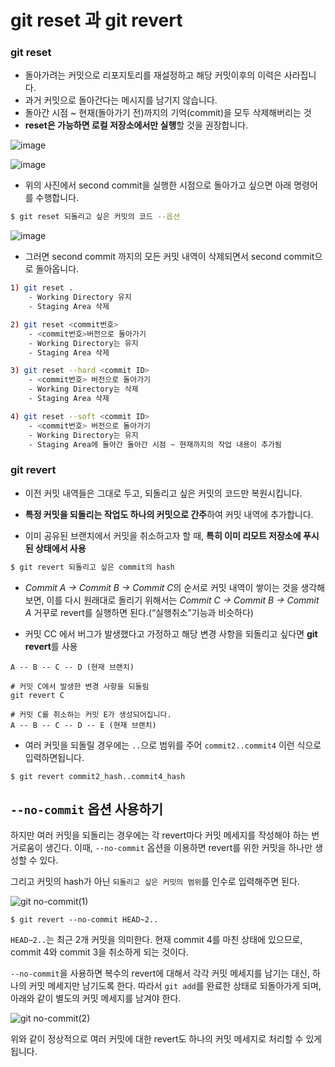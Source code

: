 # git reset 과 git revert



### git reset

- 돌아가려는 커밋으로 리포지토리를 재설정하고 해당 커밋이후의 이력은 사라집니다.
- 과거 커밋으로 돌아간다는 메시지를 남기지 않습니다.
- 돌아간 시점 ~ 현재(돌아가기 전)까지의 기억(commit)을 모두 삭제해버리는 것
- **reset은 가능하면 로컬 저장소에서만 실행**할 것을 권장합니다.

![image](https://github.com/user-attachments/assets/10ad40e2-237d-4310-8074-97407b74f00e)



![image](https://github.com/user-attachments/assets/06aff208-768a-4666-8b1b-454ec682f27e)


- 위의 사진에서 second commit을 실행한 시점으로 돌아가고 싶으면  아래 명령어를 수행합니다.

``` bash
$ git reset 되돌리고 싶은 커밋의 코드 --옵션
```

![image](https://github.com/user-attachments/assets/964d5b2b-487e-478f-b951-18b23daa953d)


- 그러면 second commit 까지의 모든 커밋 내역이 삭제되면서 second commit으로 돌아옵니다.



```bash
1) git reset . 
	- Working Directory 유지
	- Staging Area 삭제 

2) git reset <commit번호> 
	- <commit번호>버전으로 돌아가기
	- Working Directory는 유지
	- Staging Area 삭제

3) git reset --hard <commit ID> 
	- <commit번호> 버전으로 돌아가기
	- Working Directory는 삭제
	- Staging Area 삭제

4) git reset --soft <commit ID> 
	- <commit번호> 버전으로 돌아가기
	- Working Directory는 유지
	- Staging Area에 돌아간 돌아간 시점 ~ 현재까지의 작업 내용이 추가됨
```





### git revert

- 이전 커밋 내역들은 그대로 두고, 되돌리고 싶은 커밋의 코드만 복원시킵니다.

- **특정 커밋을 되돌리는 작업도 하나의 커밋으로 간주**하여 커밋 내역에 추가합니다.

- 이미 공유된 브랜치에서 커밋을 취소하고자 할 때, **특히 이미 리모트 저장소에 푸시된 상태에서 사용**



``` bash
$ git revert 되돌리고 싶은 commit의 hash
```

- *Commit A -> Commit B -> Commit C*의 순서로 커밋 내역이 쌓이는 것을 생각해보면, 이를 다시 원래대로 돌리기 위해서는 *Commit C -> Commit B -> Commit A* 거꾸로 revert를 실행하면 된다.(“실행취소”기능과 비슷하다)

- 커밋 CC 에서 버그가 발생했다고 가정하고 해당 변경 사항을 되돌리고 싶다면 **git revert**를 사용

```
A -- B -- C -- D (현재 브랜치)

# 커밋 C에서 발생한 변경 사항을 되돌림
git revert C

# 커밋 C를 취소하는 커밋 E가 생성되어집니다.
A -- B -- C -- D -- E (현재 브랜치)

```

- 여러 커밋을 되돌릴 경우에는 `..`으로 범위를 주어 `commit2..commit4` 이런 식으로 입력하면됩니다.

```
$ git revert commit2_hash..commit4_hash
```



## `--no-commit` 옵션 사용하기

하지만 여러 커밋을 되돌리는 경우에는 각 revert마다 커밋 메세지를 작성해야 하는 번거로움이 생긴다. 이때, `--no-commit` 옵션을 이용하면 revert를 위한 커밋을 하나만 생성할 수 있다.

그리고 커밋의 hash가 아닌 `되돌리고 싶은 커밋의 범위`를 인수로 입력해주면 된다.

![git no-commit(1)](https://han-joon-hyeok.github.io/assets/images/2021/2021-01-25-git-reset-revert/git_revert_no_commit(1).png)

```
$ git revert --no-commit HEAD~2..
```

`HEAD~2..`는 최근 2개 커밋을 의미한다. 현재 commit 4를 마친 상태에 있으므로, commit 4와 commit 3을 취소하게 되는 것이다.

`--no-commit`을 사용하면 복수의 revert에 대해서 각각 커밋 메세지를 남기는 대신, 하나의 커밋 메세지만 남기도록 한다. 따라서 `git add`를 완료한 상태로 되돌아가게 되며, 아래와 같이 별도의 커밋 메세지를 남겨야 한다.

![git no-commit(2)](https://han-joon-hyeok.github.io/assets/images/2021/2021-01-25-git-reset-revert/git_revert_no_commit(2).png)

위와 같이 정상적으로 여러 커밋에 대한 revert도 하나의 커밋 메세지로 처리할 수 있게 됩니다.



